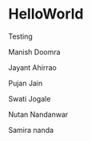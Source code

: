 # HelloWorld
Testing

Manish Doomra

Jayant Ahirrao

Pujan Jain

Swati Jogale

Nutan Nandanwar

Samira nanda